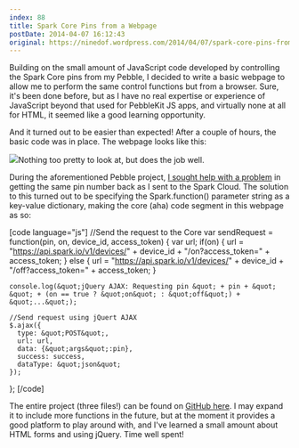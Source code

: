 ```yaml
---
index: 88
title: Spark Core Pins from a Webpage
postDate: 2014-04-07 16:12:43
original: https://ninedof.wordpress.com/2014/04/07/spark-core-pins-from-a-webpage/
---
```


Building on the small amount of JavaScript code developed by controlling the Spark Core pins from my Pebble, I decided to write a basic webpage to allow me to perform the same control functions but from a browser. Sure, it's been done before, but as I have no real expertise or experience of JavaScript beyond that used for PebbleKit JS apps, and virtually none at all for HTML, it seemed like a good learning opportunity.

And it turned out to be easier than expected! After a couple of hours, the basic code was in place. The webpage looks like this:

![](http://ninedof.files.wordpress.com/2014/04/jquery-core.png)Nothing too pretty to look at, but does the job well.

During the aforementioned Pebble project, [I sought help with a problem](https://community.spark.io/t/pin-argument-for-spark-function-is-always-0-solved/3794) in getting the same pin number back as I sent to the Spark Cloud. The solution to this turned out to be specifying the Spark.function() parameter string as a key-value dictionary, making the core (aha) code segment in this webpage as so:

[code language="js"]
//Send the request to the Core
var sendRequest = function(pin, on, device_id, access_token) {
	var url;
	if(on) {
		url = &quot;https://api.spark.io/v1/devices/&quot; + device_id + &quot;/on?access_token=&quot; + access_token;
	} else {
		url = &quot;https://api.spark.io/v1/devices/&quot; + device_id + &quot;/off?access_token=&quot; + access_token;
	}

	console.log(&quot;jQuery AJAX: Requesting pin &quot; + pin + &quot; &quot; + (on == true ? &quot;on&quot; : &quot;off&quot;) + &quot;...&quot;);

	//Send request using jQuert AJAX
	$.ajax({
	  type: &quot;POST&quot;,
	  url: url,
	  data: {&quot;args&quot;:pin},
	  success: success,
	  dataType: &quot;json&quot;
	});
};
[/code]

The entire project (three files!) can be found on [GitHub here](https://github.com/C-D-Lewis/core-pins-js/tree/master). I may expand it to include more functions in the future, but at the moment it provides a good platform to play around with, and I've learned a small amount about HTML forms and using jQuery. Time well spent!

&nbsp;
